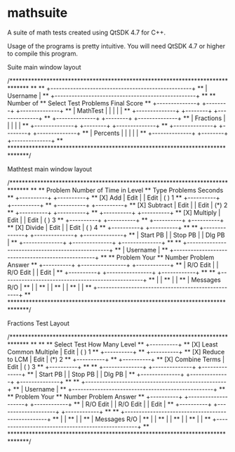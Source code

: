 mathsuite
=========

A suite of math tests created using QtSDK 4.7 for C++.

Usage of the programs is pretty intuitive. You will need QtSDK 4.7 or higher
to compile this program. 

Suite main window layout

/******************************************************************************
**
**      +--------------------------------------------------+
**      |    Username                                      |
**      +--------------------------------------------------+
**
**                          Number of
**      Select Test         Problems        Final Score
**      +--------------+    +--------+      +--------------+
**      |  MathTest    |    |        |      |              |
**      +--------------+    +--------+      +--------------+
**      +--------------+    +--------+      +--------------+
**      |  Fractions   |    |        |      |              |
**      +--------------+    +--------+      +--------------+
**      +--------------+    +--------+      +--------------+
**      |  Percents    |    |        |      |              |
**      +--------------+    +--------+      +--------------+
**
******************************************************************************/

Mathtest main window layout

/******************************************************************************
**
**    Problem         Number of       Time in       Level
**    Type            Problems        Seconds
**                    +----------+    +----------+
**    [X] Add         |   Edit   |    |   Edit   |  ( ) 1
**                    +----------+    +----------+
**                    +----------+    +----------+
**    [X] Subtract    |   Edit   |    |   Edit   |  (*) 2
**                    +----------+    +----------+
**                    +----------+    +----------+
**    [X] Multiply    |   Edit   |    |   Edit   |  ( ) 3
**                    +----------+    +----------+
**                    +----------+    +----------+
**    [X] Divide      |   Edit   |    |   Edit   |  ( ) 4
**                    +----------+    +----------+
**
**    +--------------+  +--------------+  +--------------+
**    |   Start PB   |  |   Stop PB    |  |    Dlg PB    |
**    +--------------+  +--------------+  +--------------+
**
**    +--------------------------------------------------+
**    |    Username                                      |
**    +--------------------------------------------------+
**
**    Problem                               Your
**    Number          Problem               Answer
**    +----------+    +----------------+    +------------+
**    | R/O Edit |    |    R/O Edit    |    |    Edit    |
**    +----------+    +----------------+    +------------+
**
**    +--------------------------------------------------+
**    |                                                  |
**    |                                                  |
**    |           Messages  R/O                          |
**    |                                                  |
**    |                                                  |
**    |                                                  |
**    |                                                  |
**    +--------------------------------------------------+
**
******************************************************************************/

Fractions Test Layout

/******************************************************************************
**
**
**    Select Test                 How Many        Level
**                               +----------+
**    [X] Least Common Multiple  |   Edit   |     ( ) 1
**                               +----------+
**                               +----------+
**    [X] Reduce to LCM          |   Edit   |     (*) 2
**                               +----------+
**                               +----------+
**    [X] Combine Terms          |   Edit   |     ( ) 3
**                               +----------+
**
**    +--------------+  +--------------+  +--------------+
**    |   Start PB   |  |   Stop PB    |  |    Dlg PB    |
**    +--------------+  +--------------+  +--------------+
**
**    +--------------------------------------------------+
**    |    Username                                      |
**    +--------------------------------------------------+
**
**    Problem                                  Your
**    Number         Problem               Answer
**    +----------+  +--------------------+  +------------+
**    | R/O Edit |  |    R/O Edit        |  |    Edit    |
**    +----------+  +--------------------+  +------------+
**
**    +--------------------------------------------------+
**    |                                                  |
**    |                                                  |
**    |           Messages  R/O                          |
**    |                                                  |
**    |                                                  |
**    |                                                  |
**    |                                                  |
**    +--------------------------------------------------+
**
******************************************************************************/




